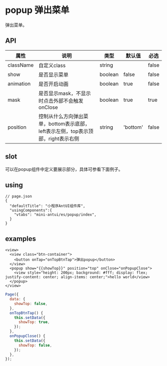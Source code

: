 # popup 弹出菜单

弹出菜单。

## API

| 属性 | 说明 | 类型 | 默认值 | 必选 |
|----|----|----|----|----|
| className | 自定义class | string | | false |
| show | 是否显示菜单 | boolean | false | false |
| animation | 是否开启动画 | boolean | true | false |
| mask | 是否显示mask，不显示时点击外部不会触发onClose | boolean| true | true |
| position | 控制从什么方向弹出菜单，bottom表示底部，left表示左侧，top表示顶部，right表示右侧 | string | 'bottom' | false |

## slot

可以在popup组件中定义要展示部分，具体可参看下面例子。

## using

```
// page.json
{
  "defaultTitle": "小程序AntUI组件库",
  "usingComponents":{
    "vtabs": "mini-antui/es/popup/index",
  }
}
```


## examples

```axml
<view>
  <view class="btn-container">
    <button onTap="onTopBtnTap">弹出popup</button>
  </view>
  <popup show="{{showTop}}" position="top" onClose="onPopupClose">
    <view style="height: 200px; background: #fff; display: flex; justify-content: center; align-items: center;">hello world</view>
  </popup>
</view>
```

```javascript
Page({
  data: {
    showTop: false,
  },
  onTopBtnTap() {
    this.setData({
      showTop: true,
    });
  },
  onPopupClose() {
    this.setData({
      showTop: false,
    });
  },
});
```
